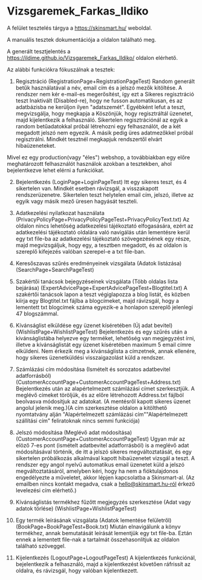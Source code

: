 # Vizsgaremek_Farkas_Ildiko

A felület tesztelés tárgya a   https://skinsmart.hu/   weboldal.

A manuális tesztek dokumentációja a         oldalon található meg.

A generált tesztjelentés a   https://ildime.github.io/Vizsgaremek_Farkas_Ildiko/   oldalon elérhető.


Az alábbi funkciókra fókuszálnak a tesztek:
1. Regisztráció (RegistrationPage+RegistrationPageTest)
Random generált betűk használatával a név, email cím és a jelszó mezők kitöltése. A rendszer nem kér e-mail-es megerősítést, így ezt a Sikeres regisztráció teszt Inaktivált (Disabled-re), hogy ne fusson automatikusan, és az adatbázisba ne kerüljon ilyen "adatszemét". Egyébként lefut a teszt, megvizsgálja, hogy megkapja a Köszönjük, hogy regisztráltál üzenetet, majd kijelentkezik a felhasználó. Sikertelen regisztrációnál az egyik a random betűadatokkal próbál létrehozni egy felhasználót, de a két megadott jelszó nem egyezik. A másik pedig üres adatmezőkkel próbál regisztrálni. Mindkét tesztnél megkapjuk rendszertől elvárt hibaüzeneteket. 

Mivel ez egy production(vagy "éles") webshop, a továbbiakban egy előre meghatározott felhasználót használok azokban a tesztekben, ahol bejelentkezve lehet elérni a funkciókat.

2. Bejelentkezés (LoginPage+LoginPageTest)
Itt egy sikeres teszt, és 4 sikertelen van. Mindkét esetben rávizsgál, a visszakapott rendszerüzenetre. Sikertelen teszt helytelen email cím, jelszó, illetve az egyik vagy másik mező üresen hagyását teszteli.

3. Adatkezelési nyilatkozat használata (PrivacyPolicyPage+PrivacyPolicyPageTest+PrivacyPolicyText.txt)
Az oldalon nincs lehetőség adatkezelési tájékoztató elfogasására, ezért az adatkezelési tájékoztató oldalára való navigálás után lementésre kerül egy txt file-ba az adatkezelési tájékoztató szövegezésének egy része, majd megvizsgáljuk, hogy egy, a tesztben megadott, és az oldalon is szereplő kifejezés valóban szerepel-e a txt file-ban.

4. Keresőszavas szűrés eredményeinek vizsgálata (Adatok listázása) (SearchPage+SearchPageTest)



5. Szakértői tanácsok bejegyzéseinek vizsgálata (Több oldalas lista bejárása) (ExpertAdvicePage+ExpertAdvicePageTest+Blogtitel.txt)
A szakértői tanácsok lapon a teszt végiglapozza a blog listát, és közben kíírja egy Blogtitel.txt fájlba a blogcímeket, majd rávizsgál, hogy a lementett txt blogcímek száma egyezik-e a honlapon szereplő jelenlegi 47 blogszámmal.

6. Kívánságlist elküldése egy üzenet kíséretében (Új adat bevitel) (WishlistPage+WishlistPageTest)
Bejelentkezés és egy szűrés után a kívánságlistába helyezve egy terméket, lehetőség van megjegyzést írni, illetve a kívánságlistát egy üzenet kíséretében maximum 5 email címre elküldeni. Nem érkezik meg a kívánságlista a címzetnek, annak ellenére, hogy sikeres üzenetküldési visszaigazolást küld a rendszer. 

7. Számlázási cím módosítása (Ismételt és sorozatos adatbevitel adatforrásból)(CustomerAccountPage+CustomerAccountPageTest+Address.txt)
Bejelentkezés után az alapértelmezett számlázási címet szerkesztjük. A meglévő címeket töröljük, és az előre létrehozott Address.txt fájlból beolvasva módosítjuk az adatokat. (A mentésről kapott sikeres üzenet angolul jelenik meg.)(A cím szerkesztése oldalon a kitölthető nyomtatvány alján "Alapértelmezett számlázási cím""Alapértelmezett szállítási cím" feliratoknak nincs semmi funkciója)

8. Jelszó módosítása (Meglévő adat módosítása) (CustomerAccountPage+CustomerAccountPageTest)
Ugyan már az elöző 7-es pont (ismételt adatbevitel adatforrásból) is a meglévő adat módosításával történik, de itt a jelszó sikeres megváltoztatását, és egy sikertelen próbálkozás alkalmával kapott hibaüzenetet vizsgál a teszt. A rendszer egy angol nyelvű automatikus email üzenetet küld a jelszó megváltoztatásáról, amelyben kéri, hogy ha nem a fióktulajdonos engedélyezte a műveletet, akkor lépjen kapcsolatba a Skinsmart-al. (Az emailben nincs kontakt megadva, csak a hello@skinsmart.hu-ról érkező levelezési cím elérhető.)

9. Kívánságlistás termékhez fűzőtt megjegyzés szerkesztése (Adat vagy adatok törlése) (WishlistPage+WishlistPageTest)



10. Egy termék leírásának vizsgálata (Adatok lementése felületről) (BookPage+BookPageTest+Book.txt)
Miután elnavigálunk a könyv termékhez, annak bemutatását leírását lementjük egy txt file-ba. Eztán ennek a lementett file-nak a tartalmát összehasonlítjuk az oldalon található szöveggel.

11. Kijelentkezés (LogoutPage+LogoutPageTest)
A kijelentkezés funkciónál, bejelentkezik a felhasználó, majd a kijelentkezést követően ráfrissít az oldalra, és rávizsgál, hogy valóban kijelentkezett.
